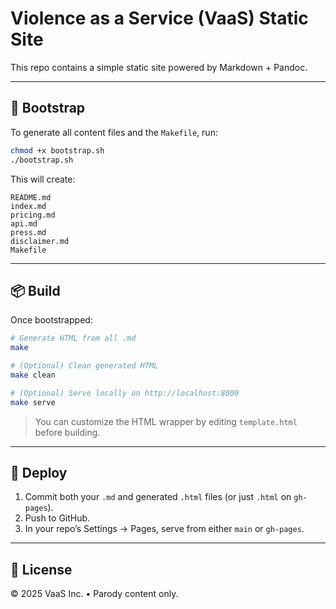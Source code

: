 # Violence as a Service (VaaS) Static Site

This repo contains a simple static site powered by Markdown + Pandoc.

---

## 🚀 Bootstrap

To generate all content files and the `Makefile`, run:

```sh
chmod +x bootstrap.sh
./bootstrap.sh
```

This will create:

```
README.md
index.md
pricing.md
api.md
press.md
disclaimer.md
Makefile
```

---

## 📦 Build

Once bootstrapped:

```sh
# Generate HTML from all .md
make

# (Optional) Clean generated HTML
make clean

# (Optional) Serve locally on http://localhost:8000
make serve
```

> You can customize the HTML wrapper by editing `template.html` before building.

---

## 🚢 Deploy

1. Commit both your `.md` and generated `.html` files (or just `.html` on `gh-pages`).
2. Push to GitHub.
3. In your repo’s Settings → Pages, serve from either `main` or `gh-pages`.

---

## 📄 License

© 2025 VaaS Inc. • Parody content only.  
